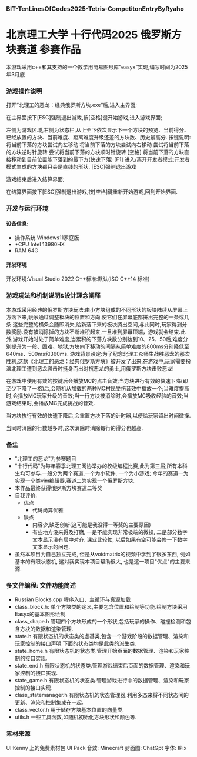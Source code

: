 ### BIT-TenLinesOfCodes2025-Tetris-CompetitonEntryByRyaho
# 北京理工大学 十行代码2025 俄罗斯方块赛道 参赛作品
本游戏采用c++和其支持的一个教学用简易图形库”easyx”实现,编写时间为2025年3月底
  
### 游戏操作说明
打开”北理工的恶龙：经典俄罗斯方块.exe”后,进入主界面;

在主界面按下[ESC]强制退出游戏,按[空格]键开始游戏,进入游戏界面;

左侧为游戏区域,右侧为状态栏,从上至下依次显示下一个方块的预览、当前得分、已经放置的方块、当前难度、距离难度升级还差的方块数、历史最高分.
按键说明:
将当前下落的方块尝试向左移动
将当前下落的方块尝试向右移动
尝试将当前下落的方块逆时针旋转
尝试将当前下落的方块顺时针旋转
[空格] 将当前下落的方块直接移动到目前位置能下落到的最下方(快速下落)
[F1] 进入/离开开发者模式;开发者模式生成的方块都只会是直线的形状.
[ESC]强制退出游戏

游戏结束后进入结算界面;

在结算界面按下[ESC]强制退出游戏,按[空格]键重新开始游戏,回到开始界面.

### 开发与运行环境
#### 设备信息:
* 操作系统	Windows11家庭版
* *CPU Intel 13980HX
* RAM 64G

#### 开发环境
开发环境:Visual Studio 2022
C++标准:默认(ISO C++14 标准)

### 游戏玩法和机制说明&设计理念阐释
本游戏采用经典的俄罗斯方块玩法:由小方块组成的不同形状的板块陆续从屏幕上方落下来,玩家通过调整板块的位置和方向,使它们在屏幕底部拼出完整的一条或几条.这些完整的横条会随即消失,给新落下来的板块腾出空间,与此同时,玩家得到分数奖励.没有被消除掉的方块不断堆积起来,一旦堆到屏幕顶端，游戏就会结束.此外,游戏开始时处于简单难度,当累积的下落方块数分别达到10、25、50后,难度分别提升为一般、困难、地狱,方块向下移动的间隔从简单难度的800ms分别降低至640ms、500ms和360ms.
游戏背景设定:为了纪念北理工众师生战胜恶龙的那次胜利,这款《北理工的恶龙：经典俄罗斯方块》被开发了出来,在游戏中,玩家需要扮演北理工遭到恶龙袭击时挺身而出对抗恶龙的勇士,用俄罗斯方块击败恶龙!

在游戏中使用有效的按键后会播放MC的点击音效;当方块进行有效的快速下降(即至少下降了一格)后,会随机从加载的两种MC村民受伤音效中播放一个;当难度提高时,会播放MC玩家升级的音效;当一行方块被消除时,会播放MC吸收经验的音效;当游戏结束时,会播放MC完成挑战的音效.

当方块执行有效的快速下降后,会重置方块下落的计时器,以便给玩家留出时间微操.

当同时消除的行数越多时,这次消除时消除每行的得分也越高.

### 备注
* "北理工的恶龙"为参赛题目
* "十行代码"为每年春季北理工网协举办的校级编程比赛,此为第三届;所有本科生均可参与.一般分为两个赛道,一个为小软件, 一个为小游戏; 今年的赛道一为实现一个类vim编辑器,赛道二为实现一个俄罗斯方块.
* 本作品最终获得俄罗斯方块赛道二等奖
* 自我评价:
  * 优点
    * 代码尚算优雅
  * 缺点
    * 内容少,缺乏创新(这可能是我没得一等奖的主要原因)
    * 有些地方没来得及打磨, 一是不能实现非常极端的微操, 二是部分数字文本显示没有居中对齐.
  课业比较忙, 以后如果有空可能会修一下数字文本显示的问题.
* 虽然本项目为自己独立完成, 但是从voidmatrix的视频中学到了很多东西, 例如基本的有限状态机, 这对我实现本项目帮助很大, 也是这一项目"优点"的主要来源.
    

### 多文件编程: 文件功能简述
* Russian Blocks.cpp
    程序入口、主循环与资源加载
* class_block.h:
  单个方块类的定义,主要包含位置和绘制等功能.绘制方块采用Easyx的基本图形绘制.
* class_shape.h
  管理四个方块形成的一个形状,包括玩家的操作、碰撞检测和包含方块的数据和渲染管理.
* state.h
  有限状态机的状态类的虚基类,包含一个游戏阶段的数据管理、渲染和玩家控制的接口声明.下面的状态类均是此类的派生类.
* state_home.h
  有限状态机的状态类.管理开始页面的数据管理、渲染和玩家控制的接口实现.
* state_end.h
  有限状态机的状态类.管理游戏结束后页面的数据管理、渲染和玩家控制的接口实现.
* state_game.h
  有限状态机的状态类.管理游戏进行中的数据管理、渲染和玩家控制的接口实现.
* class_statemanager.h
  有限状态机的状态管理器,利用多态来将不同状态间的更新、渲染和控制集成在一起.
* class_vector.h
  用于储存方块基本位置的向量类.
* utils.h
  一些工具函数,如随机初始化方块形状和颜色等.

### 素材来源
UI:Kenny 上的免费素材包 UI Pack
音效: Minecraft
封面图: ChatGpt
字体: IPix
